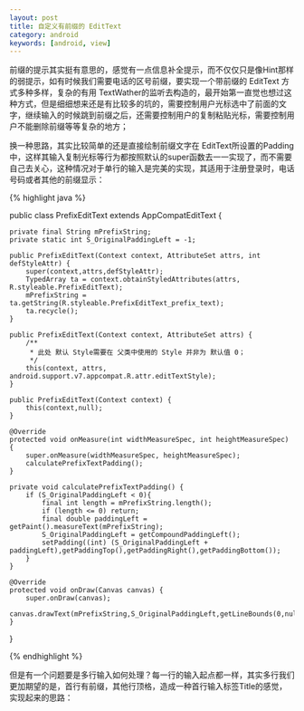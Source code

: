 ```yaml
---
layout: post
title: 自定义有前缀的 EditText
category: android
keywords: [android, view]
---
```


前缀的提示其实挺有意思的，感觉有一点信息补全提示，而不仅仅只是像Hint那样的弱提示，如有时候我们需要电话的区号前缀，要实现一个带前缀的 EditText  方式多种多样，复杂的有用 TextWather的监听去构造的，最开始第一直觉也想过这种方式，但是细细想来还是有比较多的坑的，需要控制用户光标选中了前面的文字，继续输入的时候跳到前缀之后，还需要控制用户的复制粘贴光标，需要控制用户不能删除前缀等等复杂的地方；

换一种思路，其实比较简单的还是直接绘制前缀文字在 EditText所设置的Padding中，这样其输入复制光标等行为都按照默认的super函数去一一实现了，而不需要自己去关心，这种情况对于单行的输入是完美的实现，其适用于注册登录时，电话号码或者其他的前缀显示：

{% highlight java %}

public class PrefixEditText extends AppCompatEditText {

    private final String mPrefixString;
    private static int S_OriginalPaddingLeft = -1;

    public PrefixEditText(Context context, AttributeSet attrs, int defStyleAttr) {
        super(context,attrs,defStyleAttr);
        TypedArray ta = context.obtainStyledAttributes(attrs, R.styleable.PrefixEditText);
        mPrefixString = ta.getString(R.styleable.PrefixEditText_prefix_text);
        ta.recycle();
    }

    public PrefixEditText(Context context, AttributeSet attrs) {
        /**
         * 此处 默认 Style需要在 父类中使用的 Style 并非为 默认值 0；
         */
        this(context, attrs, android.support.v7.appcompat.R.attr.editTextStyle);
    }

    public PrefixEditText(Context context) {
        this(context,null);
    }

    @Override
    protected void onMeasure(int widthMeasureSpec, int heightMeasureSpec) {
        super.onMeasure(widthMeasureSpec, heightMeasureSpec);
        calculatePrefixTextPadding();
    }

    private void calculatePrefixTextPadding() {
        if (S_OriginalPaddingLeft < 0){
            final int length = mPrefixString.length();
            if (length <= 0) return;
            final double paddingLeft = getPaint().measureText(mPrefixString);
            S_OriginalPaddingLeft = getCompoundPaddingLeft();
            setPadding((int) (S_OriginalPaddingLeft + paddingLeft),getPaddingTop(),getPaddingRight(),getPaddingBottom());
        }
    }

    @Override
    protected void onDraw(Canvas canvas) {
        super.onDraw(canvas);
        canvas.drawText(mPrefixString,S_OriginalPaddingLeft,getLineBounds(0,null),getPaint());
    }

}

{% endhighlight %}  



但是有一个问题要是多行输入如何处理？每一行的输入起点都一样，其实多行我们更加期望的是，首行有前缀，其他行顶格，造成一种首行输入标签Title的感觉，实现起来的思路：
